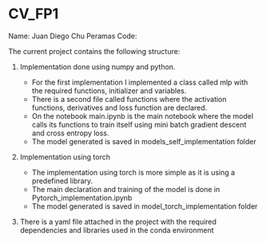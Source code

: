 # CV_FP1

Name: Juan Diego Chu Peramas
Code: 

The current project contains the following structure: 

1. Implementation done using numpy and python. 
    - For the first implementation I implemented a class called mlp with the required functions, initializer and variables. 
    - There is a second file called functions where the activation functions, derivatives and loss function are declared. 
    - On the notebook main.ipynb is the main notebook where the model calls its functions to train itself using mini batch gradient descent and cross entropy loss. 
    - The model generated is saved in models_self_implementation folder

2. Implementation using torch 
    - The implementation using torch is more simple as it is using a predefined library. 
    - The main declaration and training of the model is done in Pytorch_implementation.ipynb 
    - The model generated is saved in model_torch_implementation folder

3. There is a yaml file attached in the project with the required dependencies and libraries used in the conda environment

